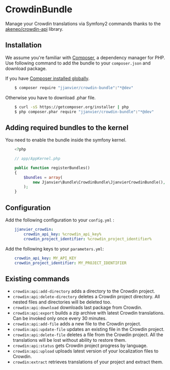CrowdinBundle
=============

Manage your Crowdin translations via Symfony2 commands thanks to the [akeneo/crowdin-api](https://github.com/akeneo/php-crowdin-api) library.

Installation
------------

We assume you're familiar with [Composer](http://packagist.org), a dependency manager for PHP.
Use following command to add the bundle to your `composer.json` and download package.

If you have [Composer installed globally](http://getcomposer.org/doc/00-intro.md#globally).

```bash
    $ composer require "jjanvier/crowdin-bundle":"*@dev"
```

Otherwise you have to download .phar file.

```bash
    $ curl -sS https://getcomposer.org/installer | php
    $ php composer.phar require "jjanvier/crowdin-bundle":"*@dev"
```

Adding required bundles to the kernel
-------------------------------------

You need to enable the bundle inside the symfony kernel.

```php
    <?php

    // app/AppKernel.php

    public function registerBundles()
    {
        $bundles = array(
            new Jjanvier\Bundle\CrowdinBundle\JjanvierCrowdinBundle(),
        );
    }
```

Configuration
-------------

Add the following configuration to your `config.yml` :

```yaml
    jjanvier_crowdin:
        crowdin_api_key: %crowdin_api_key%
        crowdin_project_identifier: %crowdin_project_identifier%
```

Add the following keys to your `parameters.yml`:

```yaml
    crowdin_api_key: MY_API_KEY
    crowdin_project_identifier: MY_PROJECT_IDENTIFIER
```

Existing commands
-----------------

* `crowdin:api:add-directory` adds a directory to the Crowdin project.
* `crowdin:api:delete-directory` deletes a Crowdin project directory. All nested files and directories will be deleted too.
* `crowdin:api:download` downloads last package from Crowdin.
* `crowdin:api:export` builds a zip archive with latest Crowdin translations. Can be invoked only once every 30 minutes.
* `crowdin:api:add-file` adds a new file to the Crowdin project.
* `crowdin:api:update-file` updates an existing file in the Crowdin project.
* `crowdin:api:delete-file` deletes a file from the Crowdin project. All the translations will be lost without ability to restore them.
* `crowdin:api:status` gets Crowdin project progress by language.
* `crowdin:api:upload` uploads latest version of your localization files to Crowdin.
* `crowdin:extract` retrieves translations of your project and extract them.



